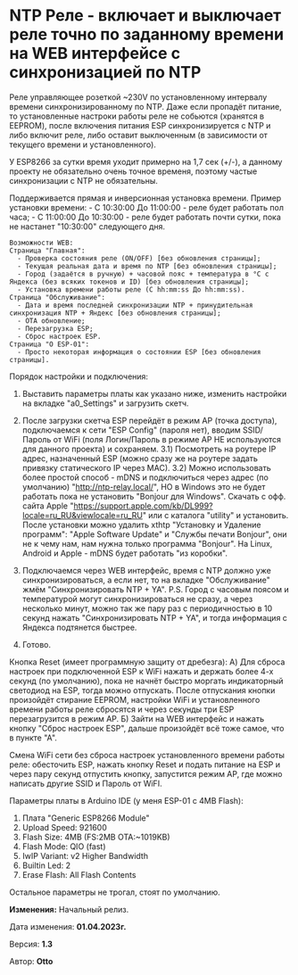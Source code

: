   # NTP Реле - включает и выключает реле точно по заданному времени на WEB интерфейсе с синхронизацией по NTP

  Реле управляющее розеткой ~230V по установленному интервалу времени синхронизированному по NTP.
  Даже если пропадёт питание, то установленные настроки работы реле не собьются (хранятся в EEPROM), 
  после включения питания ESP синхронизируется с NTP и либо включит реле, либо оставит выключенным (в зависимости от текущего времени и установленного).

  У ESP8266 за сутки время уходит примерно на 1,7 сек (+/-), а данному проекту не обязательно очень точное временя, поэтому частые синхронизации с NTP не обязательны.

  Поддерживается прямая и инверсионная установка времени.
   Пример установки времени:
    - С 10:30:00 До 11:00:00 - реле будет работать пол часа;
    - С 11:00:00 До 10:30:00 - реле будет работать почти сутки, пока не настанет "10:30:00" следующего дня.


    Возможности WEB:
    Страница "Главная":
      - Проверка состояния реле (ON/OFF) [без обновления страницы];
      - Текущая реальная дата и время по NTP [без обновления страницы];
      - Город (задаётся в ручную) + часовой пояс + температура в °C с Яндекса (без всяких токенов и ID) [без обновления страницы];
      - Установка времени работы реле (С hh:mm:ss До hh:mm:ss).
    Страница "Обслуживание":
      - Дата и время последней синхронизации NTP + принудительная синхронизация NTP + Яндекс [без обновления страницы];
      - OTA обновление;
      - Перезагрузка ESP;
      - Сброс настроек ESP.
    Страница "О ESP-01":
      - Просто некоторая информация о состоянии ESP [без обновления страницы].



  Порядок настройки и подключения:
  1) Выставить параметры платы как указано ниже, изменить настройки на вкладке "a0_Settings" и загрузить скетч.
  2) После загрузки скетча ESP перейдёт в режим AP (точка доступа), подключаемся к сети "ESP Config" (пароля нет), вводим SSID/Пароль от WiFi (поля Логин/Пароль в режиме AP НЕ используются для данного проекта) и сохраняем.
  3.1) Посмотреть на роутере IP адрес, назначенный ESP (можно сразу же на роутере задать привязку статического IP через MAC).
  3.2) Можно использовать более простой способ - mDNS и подключиться через адрес (по умолчанию) "http://ntp-relay.local/", НО в Windows это не будет работать пока не установить "Bonjour для Windows".
  Скачать с офф. сайта Apple "https://support.apple.com/kb/DL999?locale=ru_RU&viewlocale=ru_RU" или с каталога "utility" и установить. После установки можно удалить xthtp "Установку и Удаление программ":
  "Apple Software Update" и "Службы печати Bonjour", они не к чему нам, нам нужна только программа "Bonjour".
  На Linux, Android и Apple - mDNS будет работать "из коробки".

  4) Подключаемся через WEB интерфейс, время с NTP должно уже синхронизироваться, а если нет, то на вкладке "Обслуживание" жмём "Синхронизировать NTP + YA".
  P.S. Город с часовым поясом и температурой могут синхронизироваться не сразу, а через несколько минут, можно так же пару раз с периодичностью в 10 секунд нажать "Синхронизировать NTP + YA",
  и тогда информация с Яндекса подтянется быстрее.
  5) Готово.



  Кнопка Reset (имеет программную защиту от дребезга):
  А) Для сброса настроек при подключенной ESP к WiFi нажать и держать более 4-х секунд (по умолчанию), пока не начнёт быстро моргать индикаторный светодиод на ESP, тогда можно отпускать.
  После отпускания кнопки произойдёт стирание EEPROM, настройки WiFi и установленного времени работы реле сбросятся и через секунды три ESP перезагрузится в режим AP.
  Б) Зайти на WEB интерфейс и нажать кнопку "Сброс настроек ESP", дальше произойдёт всё тоже самое, что в пункте "А".

  Смена WiFi сети без сброса настроек установленного времени работы реле: обесточить ESP, нажать кнопку Reset и подать питание на ESP и через пару секунд отпустить кнопку,
  запустится режим AP, где можно написать другие SSID и Пароль от WiFI.



  Параметры платы в Arduino IDE (у меня ESP-01 с 4MB Flash):
  1) Плата "Generic ESP8266 Module"
  2) Upload Speed: 921600
  3) Flash Size: 4MB (FS:2MB OTA:~1019KB)
  4) Flash Mode: QIO (fast)
  5) IwIP Variant: v2 Higher Bandwidth
  6) Builtin Led: 2
  7) Erase Flash: All Flash Contents

  Остальное параметры не трогал, стоят по умолчанию.



  **Изменения:**
  Начальный релиз.


  Дата изменения: **01.04.2023г.**
  
  Версия: **1.3**
  
  Автор: **Otto**
